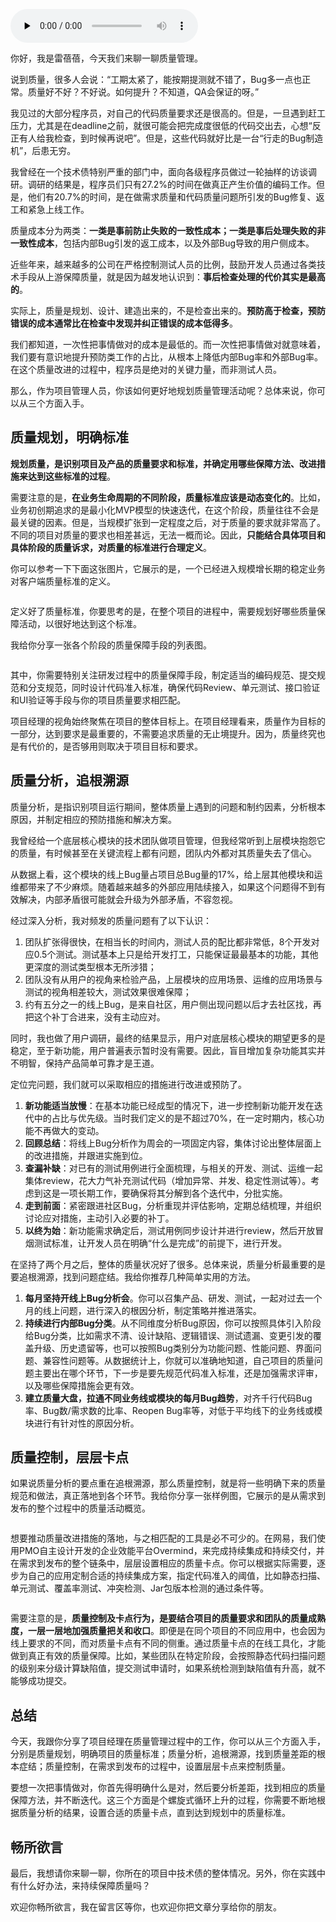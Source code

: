 <audio id="audio" title="11 | 质量管理：一次把事情做对！" controls="" preload="none"><source id="mp3" src="https://static001.geekbang.org/resource/audio/53/61/53dfb7864612e7b93a76434aec4ba961.mp3"></audio>

你好，我是雷蓓蓓，今天我们来聊一聊质量管理。

说到质量，很多人会说：“工期太紧了，能按期提测就不错了，Bug多一点也正常。质量好不好？不好说。如何提升？不知道，QA会保证的呀。”

我见过的大部分程序员，对自己的代码质量要求还是很高的。但是，一旦遇到赶工压力，尤其是在deadline之前，就很可能会把完成度很低的代码交出去，心想“反正有人给我检查，到时候再说吧”。但是，这些代码就好比是一台“行走的Bug制造机”，后患无穷。

我曾经在一个技术债特别严重的部门中，面向各级程序员做过一轮抽样的访谈调研。调研的结果是，程序员们只有27.2%的时间在做真正产生价值的编码工作。但是，他们有20.7%的时间，是在做需求质量和代码质量问题所引发的Bug修复、返工和紧急上线工作。

质量成本分为两类：**一类是事前防止失败的一致性成本；一类是事后处理失败的非一致性成本**，包括内部Bug引发的返工成本，以及外部Bug导致的用户侧成本。

近些年来，越来越多的公司在严格控制测试人员的比例，鼓励开发人员通过各类技术手段从上游保障质量，就是因为越发地认识到：**事后检查处理的代价其实是最高的**。

实际上，质量是规划、设计、建造出来的，不是检查出来的。**预防高于检查，预防错误的成本通常比在检查中发现并纠正错误的成本低得多**。

我们都知道，一次性把事情做对的成本是最低的。而一次性把事情做对就意味着，我们要有意识地提升预防类工作的占比，从根本上降低内部Bug率和外部Bug率。在这个质量改进的过程中，程序员是绝对的关键力量，而非测试人员。

那么，作为项目管理人员，你该如何更好地规划质量管理活动呢？总体来说，你可以从三个方面入手。

## 质量规划，明确标准

**规划质量，是识别项目及产品的质量要求和标准，并确定用哪些保障方法、改进措施来达到这些标准的过程**。

需要注意的是，**在业务生命周期的不同阶段，质量标准应该是动态变化的**。比如，业务初创期追求的是最小化MVP模型的快速迭代，在这个阶段，质量往往不会是最关键的因素。但是，当规模扩张到一定程度之后，对于质量的要求就非常高了。不同的项目对质量的要求也相差甚远，无法一概而论。因此，**只能结合具体项目和具体阶段的质量诉求，对质量的标准进行合理定义**。

你可以参考一下下面这张图片，它展示的是，一个已经进入规模增长期的稳定业务对客户端质量标准的定义。

<img src="https://static001.geekbang.org/resource/image/b3/54/b3eac72d259179a7a6a3d4f085c03854.jpg" alt="">

定义好了质量标准，你要思考的是，在整个项目的进程中，需要规划好哪些质量保障活动，以很好地达到这个标准。

我给你分享一张各个阶段的质量保障手段的列表图。

<img src="https://static001.geekbang.org/resource/image/5e/64/5e1efb123b6e73cd3eb3bf9f248ea464.png" alt="">

其中，你需要特别关注研发过程中的质量保障手段，制定适当的编码规范、提交规范和分支规范，同时设计代码准入标准，确保代码Review、单元测试、接口验证和UI验证等手段与你的项目质量要求相匹配。

项目经理的视角始终聚焦在项目的整体目标上。在项目经理看来，质量作为目标的一部分，达到要求是最重要的，不需要追求质量的无止境提升。因为，质量终究也是有代价的，是否够用则取决于项目目标和要求。

## 质量分析，追根溯源

质量分析，是指识别项目运行期间，整体质量上遇到的问题和制约因素，分析根本原因，并制定相应的预防措施和解决方案。

我曾经给一个底层核心模块的技术团队做项目管理，但我经常听到上层模块抱怨它的质量，有时候甚至在关键流程上都有问题，团队内外都对其质量失去了信心。

从数据上看，这个模块的线上Bug量占项目总Bug量的17%，给上层其他模块和运维都带来了不少麻烦。随着越来越多的外部应用陆续接入，如果这个问题得不到有效解决，内部矛盾很可能就会升级为外部矛盾，不容忽视。

经过深入分析，我对频发的质量问题有了以下认识：

1. 团队扩张得很快，在相当长的时间内，测试人员的配比都非常低，8个开发对应0.5个测试。测试基本上只是给开发打工，只能保证最最基本的功能，其他更深度的测试类型根本无所涉猎；
1. 团队没有从用户的视角来检验产品，上层模块的应用场景、运维的应用场景与测试的视角相差较大，测试效果很难保障；
1. 约有五分之一的线上Bug，是来自社区，用户侧出现问题以后才去社区找，再把这个补丁合进来，没有主动应对。

同时，我也做了用户调研，最终的结果显示，用户对底层核心模块的期望更多的是稳定，至于新功能，用户普遍表示暂时没有需要。因此，盲目增加复杂功能其实并不明智，保持产品简单可靠才是王道。

定位完问题，我们就可以采取相应的措施进行改进或预防了。

1. **新功能适当放慢**：在基本功能已经成型的情况下，进一步控制新功能开发在迭代中的占比与优先级。当时我们定义的是不超过70%，在一定时期内，核心功能不再做大的变动。
1. **回顾总结**：将线上Bug分析作为周会的一项固定内容，集体讨论出整体层面上的改进措施，并跟进实施到位。
1. **查漏补缺**：对已有的测试用例进行全面梳理，与相关的开发、测试、运维一起集体review，花大力气补充测试代码（增加异常、并发、稳定性测试等）。考虑到这是一项长期工作，要确保将其分解到各个迭代中，分批实施。
1. **走到前面**：紧密跟进社区Bug，分析重现并评估影响，定期总结梳理，并组织讨论应对措施，主动引入必要的补丁。
1. **以终为始**：新功能需求确定后，测试用例同步设计并进行review，然后开放冒烟测试标准，让开发人员在明确“什么是完成”的前提下，进行开发。

在坚持了两个月之后，整体的质量状况好了很多。总体来说，质量分析最重要的是要追根溯源，找到问题症结。我给你推荐几种简单实用的方法。

1. **每月坚持开线上Bug分析会**。你可以召集产品、研发、测试，一起对过去一个月的线上问题，进行深入的根因分析，制定策略并推进落实。
1. **持续进行内部Bug分类**。从不同维度分析Bug原因，你可以按照具体引入阶段给Bug分类，比如需求不清、设计缺陷、逻辑错误、测试遗漏、变更引发的覆盖升级、历史遗留等，也可以按照Bug类别分为功能问题、性能问题、界面问题、兼容性问题等。从数据统计上，你就可以准确地知道，自己项目的质量问题主要出在哪个环节，下一步是要先规范代码准入标准，还是加强需求评审，以及哪些保障措施会更有效。
1. **建立质量大盘，拉通不同业务线或模块的每月Bug趋势**，对齐千行代码Bug率、Bug数/需求数的比率、Reopen Bug率等，对低于平均线下的业务线或模块进行有针对性的原因分析。

## 质量控制，层层卡点

如果说质量分析的要点重在追根溯源，那么质量控制，就是将一些明确下来的质量规范和做法，真正落地到各个环节。我给你分享一张样例图，它展示的是从需求到发布的整个过程中的质量活动概览。

<img src="https://static001.geekbang.org/resource/image/97/80/970cbd9cdcfb94f6e9a8a8522f225d80.png" alt="">

想要推动质量改进措施的落地，与之相匹配的工具是必不可少的。在网易，我们使用PMO自主设计开发的企业效能平台Overmind，来完成持续集成和持续交付，并在需求到发布的整个链条中，层层设置相应的质量卡点。你可以根据实际需要，逐步为自己的应用定制合适的持续集成方案，指定代码准入的阈值，比如静态扫描、单元测试、覆盖率测试、冲突检测、Jar包版本检测的通过条件等。

<img src="https://static001.geekbang.org/resource/image/d9/ef/d9c5f2dbeb98d389a0ba651ff26935ef.png" alt="">

需要注意的是，**质量控制及卡点行为，是要结合项目的质量要求和团队的质量成熟度，一层一层地加强质量把关和收口**。即便是在同个项目的不同应用中，也会因为线上要求的不同，而对质量卡点有不同的侧重。通过质量卡点的在线工具化，才能做到真正有效的质量保障。比如，某些团队在特定阶段，会按照静态代码扫描问题的级别来分级计算缺陷值，提交测试申请时，如果系统检测到缺陷值有升高，就不能够成功提交。

## 总结

今天，我跟你分享了项目经理在质量管理过程中的工作，你可以从三个方面入手，分别是质量规划，明确项目的质量标准；质量分析，追根溯源，找到质量差距的根本症结；质量控制，在需求到发布的过程中，设置层层卡点来控制质量。

要想一次把事情做对，你首先得明确什么是对，然后要分析差距，找到相应的质量保障方法，并不断迭代。这三个方面是个螺旋式循环上升的过程，你需要不断地根据质量分析的结果，设置合适的质量卡点，直到达到规划中的质量标准。

## 畅所欲言

最后，我想请你来聊一聊，你所在的项目中技术债的整体情况。另外，你在实践中有什么好办法，来持续保障质量吗？

欢迎你畅所欲言，我在留言区等你，也欢迎你把文章分享给你的朋友。



